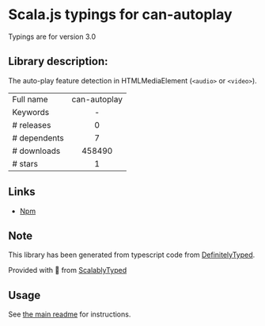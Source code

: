 
# Scala.js typings for can-autoplay

Typings are for version 3.0

## Library description:
The auto-play feature detection in HTMLMediaElement (`<audio>` or `<video>`).

|                    |                 |
| ------------------ | :-------------: |
| Full name          | can-autoplay |
| Keywords           | - |
| # releases         | 0 |
| # dependents       | 7 |
| # downloads        | 458490 |
| # stars            | 1 |

## Links
- [Npm](https://www.npmjs.com/package/can-autoplay)
    


## Note
This library has been generated from typescript code from [DefinitelyTyped](https://definitelytyped.org).

Provided with :purple_heart: from [ScalablyTyped](https://github.com/oyvindberg/ScalablyTyped)

## Usage
See [the main readme](../../readme.md) for instructions.


